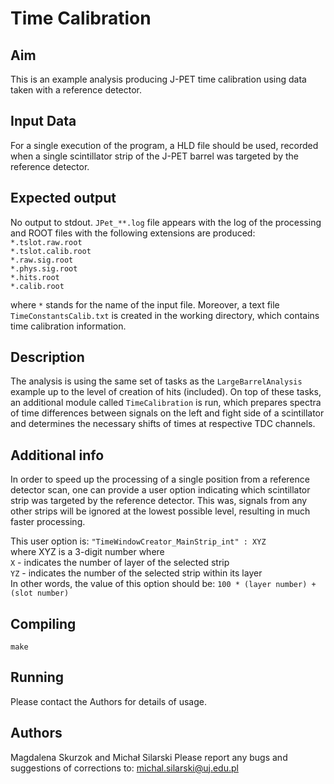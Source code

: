 # Time Calibration

## Aim
This is an example analysis producing J-PET time calibration using data taken with a reference detector.

## Input Data
For a single execution of the program, a HLD file should be used, recorded when a single scintillator strip of the J-PET barrel was targeted by the reference detector.

## Expected output
No output to stdout.
`JPet_**.log` file appears with the log of the processing and ROOT files with the following extensions are produced:  
`*.tslot.raw.root`  
`*.tslot.calib.root`  
`*.raw.sig.root`  
`*.phys.sig.root`  
`*.hits.root`  
`*.calib.root`  

where `*` stands for the name of the input file. Moreover, a text file `TimeConstantsCalib.txt` is created in the working directory, which contains time calibration information.

## Description
The analysis is using the same set of tasks as the `LargeBarrelAnalysis` example up to the level of creation of hits (included). On top of these tasks, an additional module called `TimeCalibration` is run, which prepares spectra of time differences between signals on the left and fight side of a scintillator and determines the necessary shifts of times at respective TDC channels.

## Additional info
In order to speed up the processing of a single position from a reference detector scan, one can provide a user option indicating which scintillator strip was targeted by the reference detector. This was, signals from any other strips will be ignored at the lowest possible level, resulting in much faster processing.

This user option is:
`"TimeWindowCreator_MainStrip_int" : XYZ`  
where XYZ is a 3-digit number where  
`X` - indicates the number of layer of the selected strip  
`YZ` - indicates the number of the selected strip within its layer  
In other words, the value of this option should be: `100 * (layer number) + (slot number)`

## Compiling
`make`

## Running
Please contact the Authors for details of usage.

## Authors
Magdalena Skurzok and Michał Silarski
Please report any bugs and suggestions of corrections to: [michal.silarski@uj.edu.pl](michal.silarski@uj.edu.pl)
